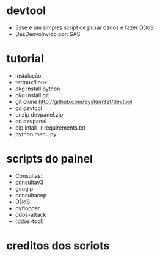 # devtool

- Esse é um simples script de puxar dados e fazer DDoS
- DesDenvolnvido por: SAS

# tutorial

- instalação:
- termux/linux:
- pkg install python
- pkg install git
- git clone http://github.com/System32t/devtool
- cd devtool
- unzip devpanel.zip
- cd devpanel
- pip intall -r requirements.txt
- python menu.py

# scripts do painel

- Consultas:
- consultav3
- geogip
- consultacep
- DDoS:
- pyflooder
- ddos-attack
- [ddos-tool]

# creditos dos scriots
